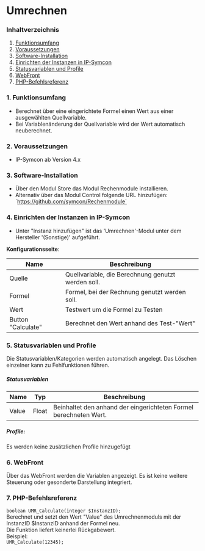 # Umrechnen

### Inhaltverzeichnis

1. [Funktionsumfang](#1-funktionsumfang)
2. [Voraussetzungen](#2-voraussetzungen)
3. [Software-Installation](#3-software-installation)
4. [Einrichten der Instanzen in IP-Symcon](#4-einrichten-der-instanzen-in-ip-symcon)
5. [Statusvariablen und Profile](#5-statusvariablen-und-profile)
6. [WebFront](#6-webfront)
7. [PHP-Befehlsreferenz](#7-php-befehlsreferenz)

### 1. Funktionsumfang

* Berechnet über eine eingerichtete Formel einen Wert aus einer ausgewählten Quellvariable.
* Bei Variablenänderung der Quellvariable wird der Wert automatisch neuberechnet.

### 2. Voraussetzungen

- IP-Symcon ab Version 4.x

### 3. Software-Installation

* Über den Modul Store das Modul Rechenmodule installieren.
* Alternativ über das Modul Control folgende URL hinzufügen:
´https://github.com/symcon/Rechenmodule`    

### 4. Einrichten der Instanzen in IP-Symcon

- Unter "Instanz hinzufügen" ist das 'Umrechnen'-Modul unter dem Hersteller '(Sonstige)' aufgeführt.  

__Konfigurationsseite__:

Name               | Beschreibung
------------------ | ---------------------------------
Quelle             | Quellvariable, die Berechnung genutzt werden soll.
Formel             | Formel, bei der Rechnung genutzt werden soll.
Wert               | Testwert um die Formel zu Testen
Button "Calculate" | Berechnet den Wert anhand des Test-"Wert"


### 5. Statusvariablen und Profile

Die Statusvariablen/Kategorien werden automatisch angelegt. Das Löschen einzelner kann zu Fehlfunktionen führen.

##### Statusvariablen

Name  | Typ     | Beschreibung
----- | ------- | ----------------
Value | Float   | Beinhaltet den anhand der eingerichteten Formel berechneten Wert.

##### Profile:

Es werden keine zusätzlichen Profile hinzugefügt

### 6. WebFront

Über das WebFront werden die Variablen angezeigt. Es ist keine weitere Steuerung oder gesonderte Darstellung integriert.

### 7. PHP-Befehlsreferenz

`boolean UMR_Calculate(integer $InstanzID);`  
Berechnet und setzt den Wert "Value" des Umrechnenmoduls mit der InstanzID $InstanzID anhand der Formel neu.  
Die Funktion liefert keinerlei Rückgabewert.  
Beispiel:  
`UMR_Calculate(12345);`
